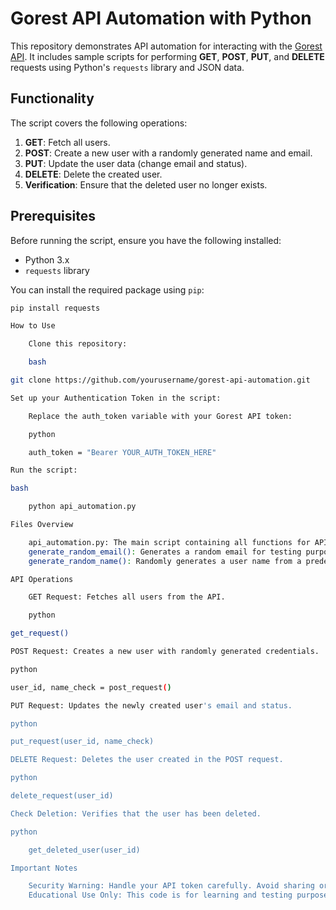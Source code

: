 # Gorest API Automation with Python

This repository demonstrates API automation for interacting with the [Gorest API](https://gorest.co.in). It includes sample scripts for performing **GET**, **POST**, **PUT**, and **DELETE** requests using Python's `requests` library and JSON data.

## Functionality

The script covers the following operations:

1. **GET**: Fetch all users.
2. **POST**: Create a new user with a randomly generated name and email.
3. **PUT**: Update the user data (change email and status).
4. **DELETE**: Delete the created user.
5. **Verification**: Ensure that the deleted user no longer exists.

## Prerequisites

Before running the script, ensure you have the following installed:

- Python 3.x
- `requests` library

You can install the required package using `pip`:

```bash
pip install requests

How to Use

    Clone this repository:

    bash

git clone https://github.com/yourusername/gorest-api-automation.git

Set up your Authentication Token in the script:

    Replace the auth_token variable with your Gorest API token:

    python

    auth_token = "Bearer YOUR_AUTH_TOKEN_HERE"

Run the script:

bash

    python api_automation.py

Files Overview

    api_automation.py: The main script containing all functions for API operations and testing.
    generate_random_email(): Generates a random email for testing purposes.
    generate_random_name(): Randomly generates a user name from a predefined list.

API Operations

    GET Request: Fetches all users from the API.

    python

get_request()

POST Request: Creates a new user with randomly generated credentials.

python

user_id, name_check = post_request()

PUT Request: Updates the newly created user's email and status.

python

put_request(user_id, name_check)

DELETE Request: Deletes the user created in the POST request.

python

delete_request(user_id)

Check Deletion: Verifies that the user has been deleted.

python

    get_deleted_user(user_id)

Important Notes

    Security Warning: Handle your API token carefully. Avoid sharing or exposing it in public repositories.
    Educational Use Only: This code is for learning and testing purposes. Ensure you comply with Gorest's API usage policies.
